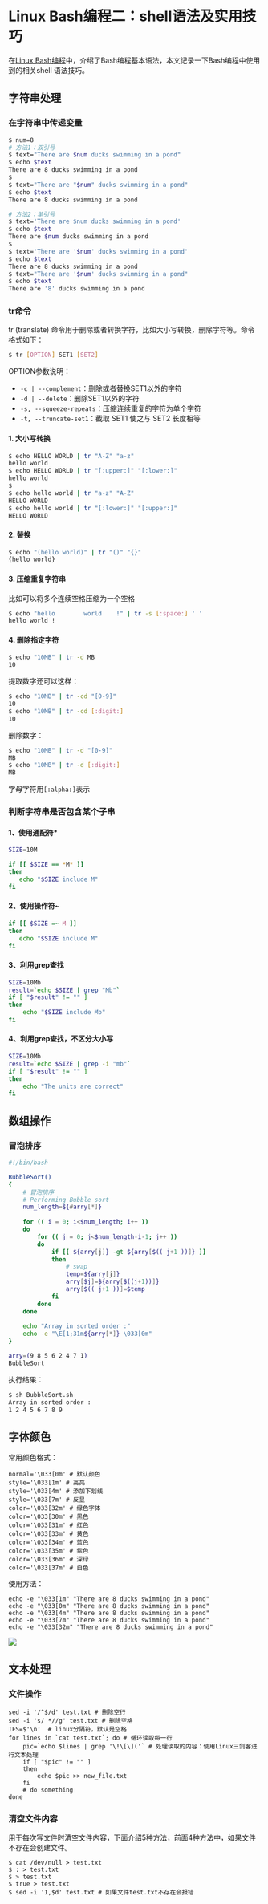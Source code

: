 # Linux Bash编程二：shell语法及实用技巧
在[Linux Bash编程](https://blog.csdn.net/u010698107/article/details/112254528)中，介绍了Bash编程基本语法，本文记录一下Bash编程中使用到的相关shell 语法技巧。

<!--more-->

## 字符串处理

### 在字符串中传递变量

```sh
$ num=8
# 方法1：双引号
$ text="There are $num ducks swimming in a pond"
$ echo $text
There are 8 ducks swimming in a pond
$ 
$ text="There are "$num" ducks swimming in a pond"
$ echo $text
There are 8 ducks swimming in a pond

# 方法2：单引号
$ text='There are $num ducks swimming in a pond'
$ echo $text
There are $num ducks swimming in a pond
$ 
$ text='There are '$num' ducks swimming in a pond'
$ echo $text
There are 8 ducks swimming in a pond
$ text="There are '$num' ducks swimming in a pond"
$ echo $text
There are '8' ducks swimming in a pond

```

### tr命令
tr (translate) 命令用于删除或者转换字符，比如大小写转换，删除字符等。命令格式如下：
```sh
$ tr [OPTION] SET1 [SET2]
```
OPTION参数说明：
- `-c | --complement`：删除或者替换SET1以外的字符
- `-d | --delete`：删除SET1以外的字符
- `-s, --squeeze-repeats`：压缩连续重复的字符为单个字符
- `-t, --truncate-set1`：截取 SET1 使之与 SET2 长度相等

#### 1. 大小写转换
```sh
$ echo HELLO WORLD | tr "A-Z" "a-z"
hello world
$ echo HELLO WORLD | tr "[:upper:]" "[:lower:]"
hello world
$ 
$ echo hello world | tr "a-z" "A-Z"
HELLO WORLD
$ echo hello world | tr "[:lower:]" "[:upper:]"
HELLO WORLD
```
#### 2. 替换
```sh
$ echo "(hello world)" | tr "()" "{}"
{hello world}
```
#### 3. 压缩重复字符串
比如可以将多个连续空格压缩为一个空格
```sh
$ echo "hello        world    !" | tr -s [:space:] ' '
hello world !
```
#### 4. 删除指定字符
```sh
$ echo "10MB" | tr -d MB
10
```
提取数字还可以这样：
```sh
$ echo "10MB" | tr -cd "[0-9]"
10
$ echo "10MB" | tr -cd [:digit:]
10
```
删除数字：
```sh
$ echo "10MB" | tr -d "[0-9]"
MB
$ echo "10MB" | tr -d [:digit:]
MB
```
字母字符用`[:alpha:]`表示

### 判断字符串是否包含某个子串
#### 1、使用通配符\*

```sh
SIZE=10M

if [[ $SIZE == *M* ]]
then
   echo "$SIZE include M"
fi
```
#### 2、使用操作符~

```sh
if [[ $SIZE =~ M ]]
then
   echo "$SIZE include M"
fi
```

#### 3、利用grep查找

```bash
SIZE=10Mb
result=`echo $SIZE | grep "Mb"`
if [ "$result" != "" ]
then
    echo "$SIZE include Mb"
fi
```

#### 4、利用grep查找，不区分大小写

```bash
SIZE=10Mb
result=`echo $SIZE | grep -i "mb"`
if [ "$result" != "" ]
then
    echo "The units are correct"
fi
```


## 数组操作

### 冒泡排序

```bash
#!/bin/bash

BubbleSort()
{
    # 冒泡排序
    # Performing Bubble sort
    num_length=${#arry[*]}
    
    for (( i = 0; i<$num_length; i++ ))
    do
        for (( j = 0; j<$num_length-i-1; j++ ))
        do
            if [[ ${arry[j]} -gt ${arry[$(( j+1 ))]} ]]
            then
                # swap
                temp=${arry[j]}
                arry[$j]=${arry[$((j+1))]}
                arry[$(( j+1 ))]=$temp
            fi
        done
    done
    
    echo "Array in sorted order :"
    echo -e "\E[1;31m${arry[*]} \033[0m"
}

arry=(9 8 5 6 2 4 7 1)
BubbleSort
```

执行结果：

```bash
$ sh BubbleSort.sh 
Array in sorted order :
1 2 4 5 6 7 8 9 
```



## 字体颜色

常用颜色格式：
```shell
normal='\033[0m' # 默认颜色
style='\033[1m' # 高亮
style='\033[4m' # 添加下划线
style='\033[7m' # 反显 
color='\033[32m' # 绿色字体
color='\033[30m' # 黑色
color='\033[31m' # 红色
color='\033[33m' # 黄色
color='\033[34m' # 蓝色
color='\033[35m' # 紫色
color='\033[36m' # 深绿
color='\033[37m' # 白色

```
使用方法：
```shell
echo -e "\033[1m" "There are 8 ducks swimming in a pond"
echo -e "\033[0m" "There are 8 ducks swimming in a pond"
echo -e "\033[4m" "There are 8 ducks swimming in a pond"
echo -e "\033[7m" "There are 8 ducks swimming in a pond"
echo -e "\033[32m" "There are 8 ducks swimming in a pond"
```

![](linux-shell-bash-programing2/echo-e.png)
## 文本处理
### 文件操作

```shell
sed -i '/^$/d' test.txt # 删除空行
sed -i 's/ *//g' test.txt # 删除空格
IFS=$'\n'  # linux分隔符，默认是空格
for lines in `cat test.txt`; do # 循环读取每一行
	pic=`echo $lines | grep '\!\[\]('` # 处理读取的内容：使用Linux三剑客进行文本处理
	if [ "$pic" != "" ]
	then
    	echo $pic >> new_file.txt
    fi
	# do something
done	
```

### 清空文件内容

用于每次写文件时清空文件内容，下面介绍5种方法，前面4种方法中，如果文件不存在会创建文件。

```shell
$ cat /dev/null > test.txt
$ : > test.txt
$ > test.txt
$ true > test.txt
$ sed -i '1,$d' test.txt # 如果文件test.txt不存在会报错
```



